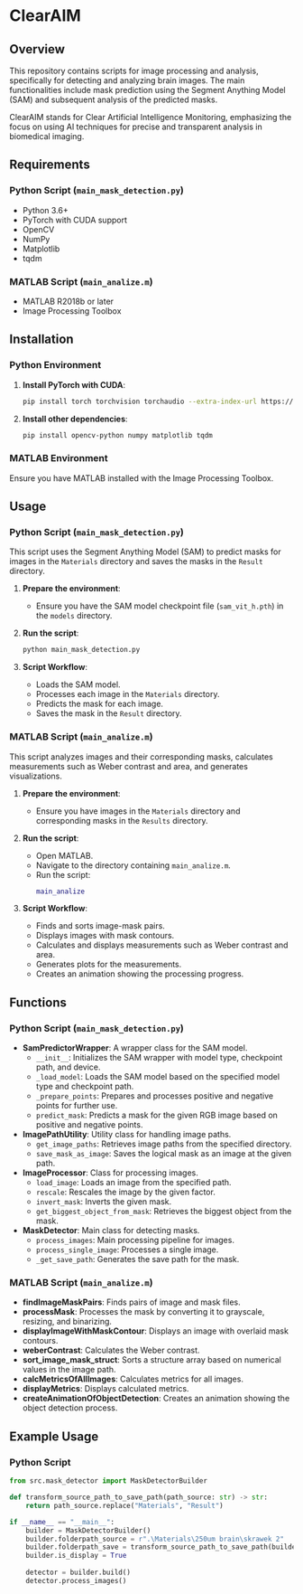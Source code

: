 # ClearAIM 

## Overview

This repository contains scripts for image processing and analysis, specifically for detecting and analyzing brain images. The main functionalities include mask prediction using the Segment Anything Model (SAM) and subsequent analysis of the predicted masks.

ClearAIM stands for Clear Artificial Intelligence Monitoring, emphasizing the focus on using AI techniques for precise and transparent analysis in biomedical imaging.

## Requirements

### Python Script (`main_mask_detection.py`)

- Python 3.6+
- PyTorch with CUDA support
- OpenCV
- NumPy
- Matplotlib
- tqdm

### MATLAB Script (`main_analize.m`)

- MATLAB R2018b or later
- Image Processing Toolbox

## Installation

### Python Environment

1. **Install PyTorch with CUDA**:
    ```sh
    pip install torch torchvision torchaudio --extra-index-url https://download.pytorch.org/whl/cu117
    ```

2. **Install other dependencies**:
    ```sh
    pip install opencv-python numpy matplotlib tqdm
    ```

### MATLAB Environment

Ensure you have MATLAB installed with the Image Processing Toolbox.

## Usage

### Python Script (`main_mask_detection.py`)

This script uses the Segment Anything Model (SAM) to predict masks for images in the `Materials` directory and saves the masks in the `Result` directory.

1. **Prepare the environment**:
    - Ensure you have the SAM model checkpoint file (`sam_vit_h.pth`) in the `models` directory.

2. **Run the script**:
    ```sh
    python main_mask_detection.py
    ```

3. **Script Workflow**:
    - Loads the SAM model.
    - Processes each image in the `Materials` directory.
    - Predicts the mask for each image.
    - Saves the mask in the `Result` directory.

### MATLAB Script (`main_analize.m`)

This script analyzes images and their corresponding masks, calculates measurements such as Weber contrast and area, and generates visualizations.

1. **Prepare the environment**:
    - Ensure you have images in the `Materials` directory and corresponding masks in the `Results` directory.

2. **Run the script**:
    - Open MATLAB.
    - Navigate to the directory containing `main_analize.m`.
    - Run the script:
      ```matlab
      main_analize
      ```

3. **Script Workflow**:
    - Finds and sorts image-mask pairs.
    - Displays images with mask contours.
    - Calculates and displays measurements such as Weber contrast and area.
    - Generates plots for the measurements.
    - Creates an animation showing the processing progress.

## Functions

### Python Script (`main_mask_detection.py`)

- **SamPredictorWrapper**: A wrapper class for the SAM model.
  - `__init__`: Initializes the SAM wrapper with model type, checkpoint path, and device.
  - `_load_model`: Loads the SAM model based on the specified model type and checkpoint path.
  - `_prepare_points`: Prepares and processes positive and negative points for further use.
  - `predict_mask`: Predicts a mask for the given RGB image based on positive and negative points.
- **ImagePathUtility**: Utility class for handling image paths.
  - `get_image_paths`: Retrieves image paths from the specified directory.
  - `save_mask_as_image`: Saves the logical mask as an image at the given path.
- **ImageProcessor**: Class for processing images.
  - `load_image`: Loads an image from the specified path.
  - `rescale`: Rescales the image by the given factor.
  - `invert_mask`: Inverts the given mask.
  - `get_biggest_object_from_mask`: Retrieves the biggest object from the mask.
- **MaskDetector**: Main class for detecting masks.
  - `process_images`: Main processing pipeline for images.
  - `process_single_image`: Processes a single image.
  - `_get_save_path`: Generates the save path for the mask.

### MATLAB Script (`main_analize.m`)

- **findImageMaskPairs**: Finds pairs of image and mask files.
- **processMask**: Processes the mask by converting it to grayscale, resizing, and binarizing.
- **displayImageWithMaskContour**: Displays an image with overlaid mask contours.
- **weberContrast**: Calculates the Weber contrast.
- **sort_image_mask_struct**: Sorts a structure array based on numerical values in the image path.
- **calcMetricsOfAllImages**: Calculates metrics for all images.
- **displayMetrics**: Displays calculated metrics.
- **createAnimationOfObjectDetection**: Creates an animation showing the object detection process.

## Example Usage

### Python Script

```python
from src.mask_detector import MaskDetectorBuilder

def transform_source_path_to_save_path(path_source: str) -> str:
    return path_source.replace("Materials", "Result")

if __name__ == "__main__":
    builder = MaskDetectorBuilder()
    builder.folderpath_source = r".\Materials\250um brain\skrawek 2"
    builder.folderpath_save = transform_source_path_to_save_path(builder.folderpath_source)
    builder.is_display = True
    
    detector = builder.build()
    detector.process_images()
